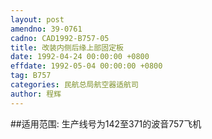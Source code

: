 ```yaml
---
layout: post
amendno: 39-0761
cadno: CAD1992-B757-05
title: 改装内侧后缘上部固定板
date: 1992-04-24 00:00:00 +0800
effdate: 1992-05-04 00:00:00 +0800
tag: B757
categories: 民航总局航空器适航司
author: 程辉
---
```


##适用范围:
生产线号为142至371的波音757飞机


